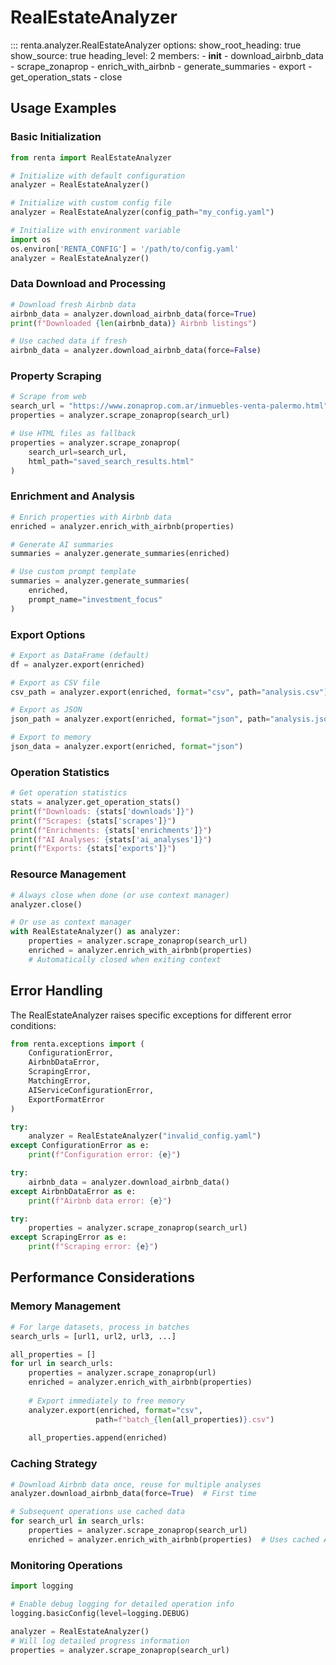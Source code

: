 # RealEstateAnalyzer

::: renta.analyzer.RealEstateAnalyzer
    options:
      show_root_heading: true
      show_source: true
      heading_level: 2
      members:
        - __init__
        - download_airbnb_data
        - scrape_zonaprop
        - enrich_with_airbnb
        - generate_summaries
        - export
        - get_operation_stats
        - close

## Usage Examples

### Basic Initialization

```python
from renta import RealEstateAnalyzer

# Initialize with default configuration
analyzer = RealEstateAnalyzer()

# Initialize with custom config file
analyzer = RealEstateAnalyzer(config_path="my_config.yaml")

# Initialize with environment variable
import os
os.environ['RENTA_CONFIG'] = '/path/to/config.yaml'
analyzer = RealEstateAnalyzer()
```

### Data Download and Processing

```python
# Download fresh Airbnb data
airbnb_data = analyzer.download_airbnb_data(force=True)
print(f"Downloaded {len(airbnb_data)} Airbnb listings")

# Use cached data if fresh
airbnb_data = analyzer.download_airbnb_data(force=False)
```

### Property Scraping

```python
# Scrape from web
search_url = "https://www.zonaprop.com.ar/inmuebles-venta-palermo.html"
properties = analyzer.scrape_zonaprop(search_url)

# Use HTML files as fallback
properties = analyzer.scrape_zonaprop(
    search_url=search_url,
    html_path="saved_search_results.html"
)
```

### Enrichment and Analysis

```python
# Enrich properties with Airbnb data
enriched = analyzer.enrich_with_airbnb(properties)

# Generate AI summaries
summaries = analyzer.generate_summaries(enriched)

# Use custom prompt template
summaries = analyzer.generate_summaries(
    enriched, 
    prompt_name="investment_focus"
)
```

### Export Options

```python
# Export as DataFrame (default)
df = analyzer.export(enriched)

# Export as CSV file
csv_path = analyzer.export(enriched, format="csv", path="analysis.csv")

# Export as JSON
json_path = analyzer.export(enriched, format="json", path="analysis.json")

# Export to memory
json_data = analyzer.export(enriched, format="json")
```

### Operation Statistics

```python
# Get operation statistics
stats = analyzer.get_operation_stats()
print(f"Downloads: {stats['downloads']}")
print(f"Scrapes: {stats['scrapes']}")
print(f"Enrichments: {stats['enrichments']}")
print(f"AI Analyses: {stats['ai_analyses']}")
print(f"Exports: {stats['exports']}")
```

### Resource Management

```python
# Always close when done (or use context manager)
analyzer.close()

# Or use as context manager
with RealEstateAnalyzer() as analyzer:
    properties = analyzer.scrape_zonaprop(search_url)
    enriched = analyzer.enrich_with_airbnb(properties)
    # Automatically closed when exiting context
```

## Error Handling

The RealEstateAnalyzer raises specific exceptions for different error conditions:

```python
from renta.exceptions import (
    ConfigurationError,
    AirbnbDataError, 
    ScrapingError,
    MatchingError,
    AIServiceConfigurationError,
    ExportFormatError
)

try:
    analyzer = RealEstateAnalyzer("invalid_config.yaml")
except ConfigurationError as e:
    print(f"Configuration error: {e}")

try:
    airbnb_data = analyzer.download_airbnb_data()
except AirbnbDataError as e:
    print(f"Airbnb data error: {e}")

try:
    properties = analyzer.scrape_zonaprop(search_url)
except ScrapingError as e:
    print(f"Scraping error: {e}")
```

## Performance Considerations

### Memory Management

```python
# For large datasets, process in batches
search_urls = [url1, url2, url3, ...]

all_properties = []
for url in search_urls:
    properties = analyzer.scrape_zonaprop(url)
    enriched = analyzer.enrich_with_airbnb(properties)
    
    # Export immediately to free memory
    analyzer.export(enriched, format="csv", 
                   path=f"batch_{len(all_properties)}.csv")
    
    all_properties.append(enriched)
```

### Caching Strategy

```python
# Download Airbnb data once, reuse for multiple analyses
analyzer.download_airbnb_data(force=True)  # First time

# Subsequent operations use cached data
for search_url in search_urls:
    properties = analyzer.scrape_zonaprop(search_url)
    enriched = analyzer.enrich_with_airbnb(properties)  # Uses cached Airbnb data
```

### Monitoring Operations

```python
import logging

# Enable debug logging for detailed operation info
logging.basicConfig(level=logging.DEBUG)

analyzer = RealEstateAnalyzer()
# Will log detailed progress information
properties = analyzer.scrape_zonaprop(search_url)
```